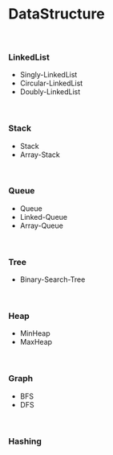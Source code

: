 # DataStructure

<br>

### LinkedList
- Singly-LinkedList 
- Circular-LinkedList
- Doubly-LinkedList

<br>


### Stack
- Stack
- Array-Stack

<br>


### Queue
- Queue
- Linked-Queue
- Array-Queue

<br>


### Tree
- Binary-Search-Tree

<br>


### Heap
- MinHeap
- MaxHeap

<br>


### Graph
- BFS
- DFS

<br>


### Hashing

<br>
